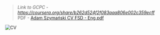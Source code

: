 > _Link to GCPC - https://coursera.org/share/b262d524f2f083aaa806e002c359ecff_ <br/>
> PDF - [Adam Szymański CV FSD - Eng.pdf](https://github.com/user-attachments/files/16134729/Adam.Szymanski.CV.FSD.-.Eng.pdf)

![CV](https://github.com/AdamShymanski/CV/assets/45077552/f0440f36-ee1e-4b42-b4a0-b5642c7a4f38)
